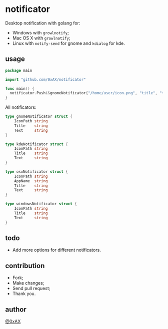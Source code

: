 notificator
===========================

Desktop notification with golang for:

  * Windows with `growlnotify`;
  * Mac OS X with `growlnotify`;
  * Linux with `notify-send` for gnome and `kdialog` for kde.

usage
------

```go
package main

import "github.com/0xAX/notificator"

func main() {
  notificator.Push(&gnomeNotificator{"/home/user/icon.png", "title", "text"})
}
```

All notificators:

```go
type gnomeNotificator struct {
	IconPath string
	Title    string
    Text     string
}

type kdeNotificator struct {
	IconPath string
	Title    string
	Text     string
}

type osxNotificator struct {
	IconPath string
	AppName  string
	Title    string
	Text     string
}

type windowsNotificator struct {
	IconPath string
	Title    string
	Text     string
}
```

todo
-----

  * Add more options for different notificators.

contribution
------------

  * Fork;
  * Make changes;
  * Send pull request;
  * Thank you.

author
----------

[@0xAX](https://twitter.com/0xAX)
